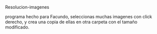 Resolucion-imagenes

programa hecho para Facundo, seleccionas muchas imagenes con click derecho, y crea una copia de ellas en otra carpeta con el tamaño modificado.

